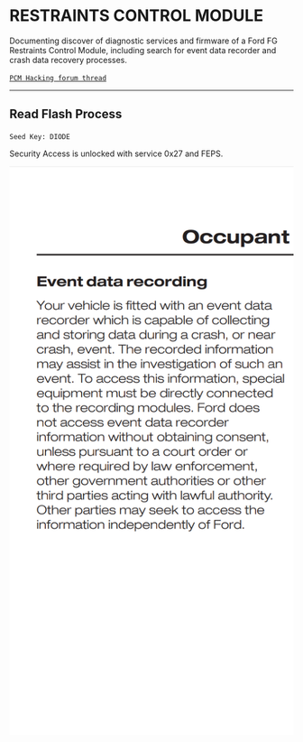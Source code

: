 # RESTRAINTS CONTROL MODULE



Documenting discover of diagnostic services and firmware of a Ford FG Restraints Control Module, including search for event data recorder and crash data recovery processes.



[`PCM Hacking forum thread`](https://pcmhacking.net/forums/viewtopic.php?f=41&t=8425)

***

## Read Flash Process

`Seed Key: DIODE`

Security Access is unlocked with service 0x27 and FEPS. 

![image](https://raw.githubusercontent.com/jakka351/RCM/main/Data/Screenshot_20230727-121937.png)

